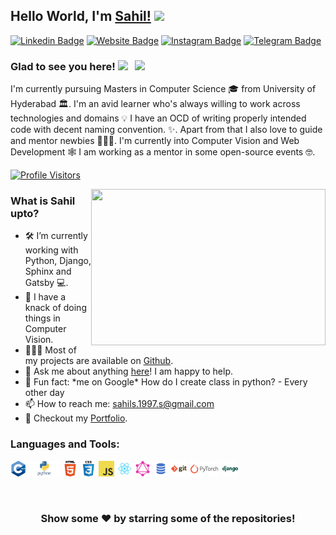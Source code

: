 ## Hello World, I'm [Sahil!](https://github.com/imsahil007/) <img src="https://raw.githubusercontent.com/imsahil007/imsahil007/master/assets/Hi.gif" width="30px"></h2>

[![Linkedin Badge](https://img.shields.io/badge/-Sahil-0e76a8?style=flat-square&logo=Linkedin&logoColor=white)](https://linkedin.com/in/imsahil007)
[![Website Badge](https://img.shields.io/badge/Portfolio%20Website-3b5998?style=flat-square&logo=google-chrome&logoColor=white)](https://imsahil007.github.io/)
[![Instagram Badge](https://img.shields.io/badge/-@kon_sahil-e4405f?style=flat-square&logo=Instagram&logoColor=white)](https://instagram.com/kon_sahil/)
[![Telegram Badge](https://img.shields.io/badge/-@imsahil007-0088cc?style=flat-square&logo=Telegram&logoColor=white)](https://t.me/imsahil007)

### Glad to see you here! <img src="https://raw.githubusercontent.com/imsahil007/imsahil007/master/assets/emoji.gif" width="27px"> &nbsp; ![](https://visitor-badge.glitch.me/badge?page_id=imsahil007.imsahil007&style=flat-square&color=0088cc)

I'm currently pursuing Masters in Computer Science 🎓 from University of Hyderabad 🏛. I'm an avid learner who's always willing to work across technologies and domains 💡 I have an OCD of writing properly intended code with decent naming convention. ✨. Apart from that I also love to guide and mentor newbies 👨🏻‍💻. I'm currently into Computer Vision and Web Development 🕸️ I am working as a mentor in some open-source events 🤓.

[![Profile Visitors ](http://hits.dwyl.com/imsahil007/imsahil007.svg)](http://hits.dwyl.com/imsahil007/imsahil007)


<img align="right" height="250" width="375" alt="" src="https://raw.githubusercontent.com/imsahil007/imsahil007/master/assets/coder.gif" />

### What is Sahil upto? 

- 🛠 I’m currently working with Python, Django, <br /> Sphinx and Gatsby 💻.
- 🚀 I have a knack of doing things in Computer Vision.
- 👨🏻‍💻 Most of my projects are available on [Github](https://github.com/imsahil007).
- 💬 Ask me about anything [here](https://github.com/imsahil007/imsahil007/issues/)! I am happy to help.
- 👾 Fun fact: \*me on Google* How do I create class in python? - Every other day
- 📫 How to reach me: sahils.1997.s@gmail.com
- 📝 Checkout my [Portfolio](https://imsahil007.github.io).

### Languages and Tools:

<code><img height="25" src="assets/cpp.png" alt="cpp"></code>
<code><img height="25" src="assets/python.png" alt="python"></code>
<code><img height="25" src="assets/html.png" alt="html"></code>
<code><img height="25" src="assets/css.png" alt="css"></code>
<code><img height="25" src="assets/javascript.png" alt="javascript"></code>
<code><img height="25" src="assets/gatsby.png" alt="gatsby"></code>
<code><img height="25" src="assets/graphql.png" alt="graphql"></code>
<code><img height="25" src="assets/sql.png" alt="sql"></code>
<code><img height="25" src="assets/git.png" alt="git"></code>
<code><img height="25" src="assets/pytorch.svg" alt="pytorch"></code>
<code><img height="25" src="assets/django.png" alt="django"></code>


<img alt="" src="https://github-readme-stats.vercel.app/api?username=imsahil007&show_icons=true&hide_border=true" />


<div align="center">

### Show some ❤️ by starring some of the repositories!

</div>